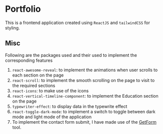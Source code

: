 # Portfolio

This is a frontend application created using ```ReactJS``` and ```tailwindCSS``` for styling.

## Misc

Following are the packages used and their used to implement the corresponding features
1. ```react-awesome-reveal```: to implement the animations when user scrolls to each section on the page
2. ```react-scroll```: to implement the smooth scrolling on the page to visit to the required sections
3. ```react-icons```: to make use of the icons
4. ```react-vertical-timeline-component```: to implement the Education section on the page
5. ```typewriter-effect```: to display data in the typewrite effect
6. ```react-toggle-dark-mode```: to implement a switch to toggle between dark mode and light mode of the application
7. To implement the contact form submit, I have made use of the [GetForm](https://getform.io/) tool.

